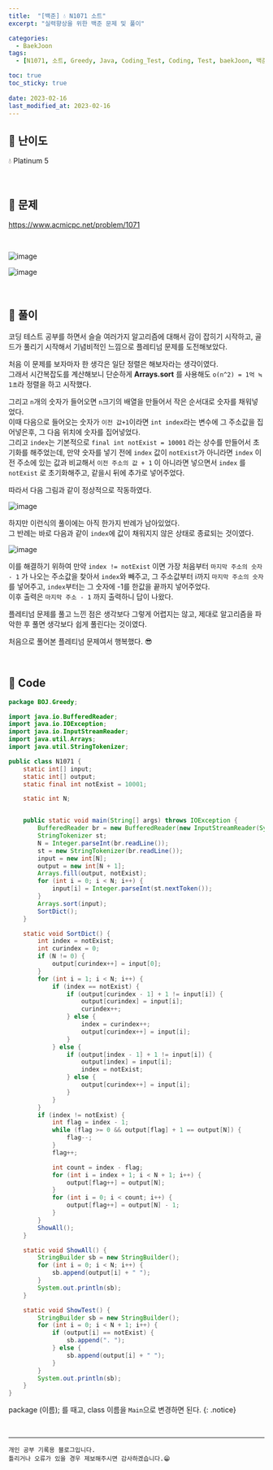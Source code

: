 ```yaml
---
title:  "[백준] 💧 N1071 소트"
excerpt: "실력향상을 위한 백준 문제 및 풀이"

categories:
  - BaekJoon
tags:
  - [N1071, 소트, Greedy, Java, Coding_Test, Coding, Test, baekJoon, 백준]

toc: true
toc_sticky: true
 
date: 2023-02-16
last_modified_at: 2023-02-16
---
```


## 📌 난이도

  💧 Platinum 5

<br>

## 📌 문제

<https://www.acmicpc.net/problem/1071>

<br>

![image](https://user-images.githubusercontent.com/37824506/219368616-0d63ce2f-7217-43d2-b6ed-f203206735cc.png)

![image](https://user-images.githubusercontent.com/37824506/219368674-ed6e366e-6f9c-4663-87a1-388ecb7a5c94.png)

<br>

## 📌 풀이  

코딩 테스트 공부를 하면서 슬슬 여러가지 알고리즘에 대해서 감이 잡히기 시작하고, 골드가 풀리기 시작해서 기념비적인 느낌으로 플레티넘 문제를 도전해보았다.  

처음 이 문제를 보자마자 한 생각은 일단 정렬은 해보자라는 생각이였다.  
그래서 시간복잡도를 계산해보니 단순하게 **Arrays.sort** 를 사용해도 `o(n^2) = 1억 ≒ 1초`라 정렬을 하고 시작했다.  

그리고 `n`개의 숫자가 들어오면 `n`크기의 배열을 만들어서 작은 순서대로 숫자를 채워넣었다.  
이때 다음으로 들어오는 숫자가 `이전 값+1`이라면 `int index`라는 변수에 그 주소값을 집어넣은후, 그 다음 위치에 숫자를 집어넣었다.  
그리고 `index`는 기본적으로 `final int notExist = 10001` 라는 상수를 만들어서 초기화를 해주었는데, 만약 숫자를 넣기 전에 `index` 값이 `notExist`가 아니라면 `index` 이전 주소에 있는 값과 비교해서 `이전 주소의 값 + 1` 이 아니라면 넣으면서 `index` 를 `notExist` 로 초기화해주고, 같을시 뒤에 추가로 넣어주었다.  

따라서 다음 그림과 같이 정상적으로 작동하였다.  

![image](https://user-images.githubusercontent.com/37824506/220398175-3a4394e4-8e17-4197-8781-e73872c087ac.png)  

하지만 이런식의 풀이에는 아직 한가지 반례가 남아있었다.  
그 반례는 바로 다음과 같이 `index`에 값이 채워지지 않은 상태로 종료되는 것이였다.  

![image](https://user-images.githubusercontent.com/37824506/220401099-dd6eb71e-4c6d-4be8-b6fa-10c648d928e5.png)

이를 해결하기 위하여 만약 `index != notExist` 이면 가장 처음부터 `마지막 주소의 숫자 - 1` 가 나오는 주소값을 찾아서 `index`와 빼주고, 그 주소값부터 i까지 `마지막 주소의 숫자`를 넣어주고, `index`부터는 그 숫자에 -1를 한값을 끝까지 넣어주었다.  
이후 출력은 `마지막 주소 - 1` 까지 출력하니 답이 나왔다.  

플레티넘 문제를 풀고 느낀 점은 생각보다 그렇게 어렵지는 않고, 제대로 알고리즘을 파악한 후 풀면 생각보다 쉽게 풀린다는 것이였다.  

처음으로 풀어본 플레티넘 문제여서 행복했다. 😎

<br>

## 📌 Code

```java
package BOJ.Greedy;

import java.io.BufferedReader;
import java.io.IOException;
import java.io.InputStreamReader;
import java.util.Arrays;
import java.util.StringTokenizer;

public class N1071 {
    static int[] input;
    static int[] output;
    static final int notExist = 10001;

    static int N;


    public static void main(String[] args) throws IOException {
        BufferedReader br = new BufferedReader(new InputStreamReader(System.in));
        StringTokenizer st;
        N = Integer.parseInt(br.readLine());
        st = new StringTokenizer(br.readLine());
        input = new int[N];
        output = new int[N + 1];
        Arrays.fill(output, notExist);
        for (int i = 0; i < N; i++) {
            input[i] = Integer.parseInt(st.nextToken());
        }
        Arrays.sort(input);
        SortDict();
    }

    static void SortDict() {
        int index = notExist;
        int curindex = 0;
        if (N != 0) {
            output[curindex++] = input[0];
        }
        for (int i = 1; i < N; i++) {
            if (index == notExist) {
                if (output[curindex - 1] + 1 != input[i]) {
                    output[curindex] = input[i];
                    curindex++;
                } else {
                    index = curindex++;
                    output[curindex++] = input[i];
                }
            } else {
                if (output[index - 1] + 1 != input[i]) {
                    output[index] = input[i];
                    index = notExist;
                } else {
                    output[curindex++] = input[i];
                }
            }
        }
        if (index != notExist) {
            int flag = index - 1;
            while (flag >= 0 && output[flag] + 1 == output[N]) {
                flag--;
            }
            flag++;

            int count = index - flag;
            for (int i = index + 1; i < N + 1; i++) {
                output[flag++] = output[N];
            }
            for (int i = 0; i < count; i++) {
                output[flag++] = output[N] - 1;
            }
        }
        ShowAll();
    }

    static void ShowAll() {
        StringBuilder sb = new StringBuilder();
        for (int i = 0; i < N; i++) {
            sb.append(output[i] + " ");
        }
        System.out.println(sb);
    }

    static void ShowTest() {
        StringBuilder sb = new StringBuilder();
        for (int i = 0; i < N + 1; i++) {
            if (output[i] == notExist) {
                sb.append(". ");
            } else {
                sb.append(output[i] + " ");
            }
        }
        System.out.println(sb);
    }
}
```

package (이름); 를 때고, class 이름을 `Main`으로 변경하면 된다.
{: .notice} 


<br>


***
    개인 공부 기록용 블로그입니다.
    틀리거나 오류가 있을 경우 제보해주시면 감사하겠습니다.😁